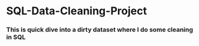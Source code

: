 # SQL-Data-Cleaning-Project
### This is quick dive into a dirty dataset where I do some cleaning in SQL
